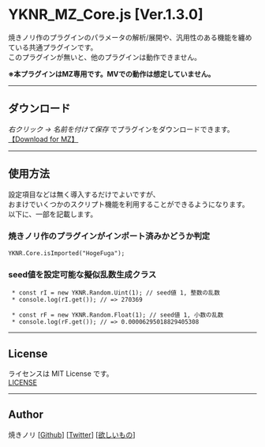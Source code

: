 # YKNR_MZ_Core.js [Ver.1.3.0]
焼きノリ作のプラグインのパラメータの解析/展開や、汎用性のある機能を纏めている共通プラグインです。  
このプラグインが無いと、他のプラグインは動作できません。  
  
**※本プラグインはMZ専用です。MVでの動作は想定していません。**
  
---

<!-- ここからURL一覧 -->
[LICENSE]: ./LICENSE
[【Download for MZ】]: https://raw.githubusercontent.com/Yakinori0424/RPGMakerMVPlugins/master/plugins/YKNR_Core/YKNR_MZ_Core.js
<!-- ここまでURL一覧 -->

## ダウンロード
*右クリック → 名前を付けて保存* でプラグインをダウンロードできます。  
[【Download for MZ】][]

---
## 使用方法
設定項目などは無く導入するだけでよいですが、  
おまけでいくつかのスクリプト機能を利用することができるようになります。  
以下に、一部を記載します。  
  
### 焼きノリ作のプラグインがインポート済みかどうか判定
~~~
YKNR.Core.isImported("HogeFuga");
~~~
### seed値を設定可能な擬似乱数生成クラス
~~~
 * const rI = new YKNR.Random.Uint(1); // seed値 1, 整数の乱数
 * console.log(rI.get()); // => 270369
~~~
~~~
 * const rF = new YKNR.Random.Float(1); // seed値 1, 小数の乱数
 * console.log(rF.get()); // => 0.00006295018829405308
~~~

---
## License
ライセンスは MIT License です。  
[LICENSE][]

---
## Author
焼きノリ
[[Github](https://github.com/Yakinori0424/RPGMakerMVPlugins)]
[[Twitter](https://twitter.com/Noritake0424)]
[[欲しいもの](https://www.amazon.jp/hz/wishlist/ls/3HAY7QN91DUF2?ref_=wl_share)]
